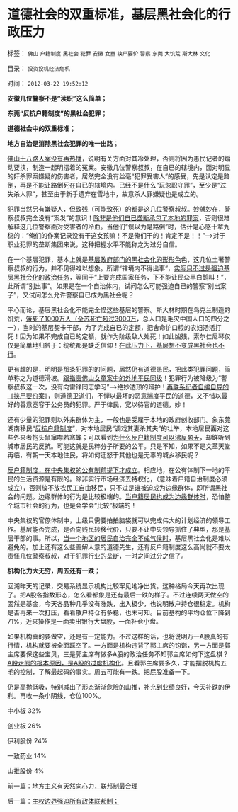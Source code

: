 # 道德社会的双重标准，基层黑社会化的行政压力

标签： `佛山` `户籍制度` `黑社会` `犯罪` `安徽` `女童` `挟尸要价` `警察` `东莞` `大饥荒` `斯大林` `文化` 

目录： `投资投机经济危机`

时间： `2012-03-22 19:52:12`

**安徽几位警察不是“渎职”这么简单；**

**东莞“反抗户籍制度”的黑社会犯罪；**

**道德社会中的双重标准；**

**地方自治是消除黑社会犯罪的唯一出路**；

[佛山十八路人案没有再热播](../../../2011/10/22/借题发挥!炒作佛山悲剧的道德分子丑态.md)，说明有关方面对其冷处理，否则将因为愚民记者的煽动要挟，制造一起明摆着的冤案。安徽几位警察叔叔，在自已的辖境内，面对明显的奸杀罪案嫌疑的伤害者，居然完全没有丝毫“犯罪受害人”的感受，先是认定是路倒，再是不能让路倒死在自已的辖境内。已经不是什么“玩忽职守罪”，至少是“过失杀人罪”，甚至由于新手遗弃在雪地中，故意杀人罪嫌疑也是成立的。

犯罪当然另有嫌疑人，但致残（可能致死）的都是这几位警察叔叔。妙就妙在，警察叔叔完全没有“案发”的意识！[除非是他们自已垄断承包了本地的罪案](../../../2012/3/21/中央集权的官场的两个层次.md)，否则很难解释这几位警察面对受害者的冷血。当他们“误以为是路倒”时，估计是心感十拿九稳的：“俺们的作案记录没有干这女孩嘛！不是俺们干的！肯定不是！！”——>对于职业犯罪的垄断集团来说，这种把握水平不能称之为过分自信。

在一个基层犯罪，基本上就是[基层政府部门的黑社会化的形形色](../../../2012/3/20/汉武帝时期的黑社会和绣衣使者.md)色，这几位土著警察叔叔的行为，并不见得难以想象。所谓“辖境内不得出事”，[实际只不过是强迫基层黑社会化的政治任务](../../../2012/3/19/西方民主如何解决基层恶霸的黑社会现象.md)，等同于“上要完成国家任务，下不能让民众黑白鹅叫！”，此所谓“别出事”。如果是在一个自治体内，试问怎么可能强迫自已的警察“别出案子”，又试问怎么允许警察自已成为黑社会呢？

平心而论，基层黑社会化不能完全怪这些基层的警察。斯大林时期在乌克兰制造的饥荒，[饿死了1000万人（全苏死亡超过3000万](../../../2012/3/11/阿马蒂亚森：大饥荒！正常死亡的扩大化.md)，总人口是毛灾中国人口的四分之一），当时的基层契卡干部，为了完成自已的定额，把舍命护口粮的农妇活活打死！因为如果不完成自已的定额，就作为阶级敌人处死！如此凶残，索尔仁尼琴仅仅是简单地归咎于：统统都是缺乏信仰！[在此压力下，基层想不变成黑社会也不行](../../../2012/3/20/汉武帝时期的黑社会和绣衣使者.md)。

更有趣的是，明明是那条犯罪的的问题，居然仍有道德愚民，把此类犯罪问题，简单称之为道德滑坡。[跟指责佛山女童案中的外地平民同级](../../../2011/11/1/垄断传媒职业道德败坏，令社会显得“世风日下”.md)！犯罪行为被降级为“警察叔叔这一次，没有向雷锋同志学习”——>绝妙透顶的辩护！[再联系记者自编自导的《挟尸要价案](../../../2010/8/26/刊登无良照《挟尸要价》涉嫌违法犯罪.md)》，则道德卫道们，不惮以最坏的恶意揣度平民的道德，又不惜以最好的善意宽容于公务员的犯罪。严于律民，宽以待官的道德，妙！

还有少量的犯罪则以外来群体为主，一般也是受雇于本地的政府创收部门。象东莞湖南移民“[反抗户籍制度](../../../2010/5/27/义务教育产业化，反户籍福利造福了谁.md)”，对本地居民“调戏其妻杀其夫”的壮举，本地居民面对这些外来者抱头鼠窜噤若寒蝉；可以看到[为什么反户籍制度可以沸反盈天](../../../2010/3/5/户籍制度即市政自治权是民主社会的基石.md)，却鲜听到城市居民的反抗。可能这就是民粹分子所要的公平。只是不知，如果不是文革天堂再临，有朝一天本地住民，将如何迁怒于其他也是无辜的城乡移民呢？

[反户籍制度，在中央集权的公有制前提下才成立](../../../2010/3/5/“反户籍制度”的根源就是小农意识.md)。相应地，在公有体制下一地的平民的生活资源是有限的。除非实行市场经济去特权化，（意味着户籍自治制度必须成立），否则放不放农民工自由移民，只不过是谁被迫成为边缘群体，即所谓黑社会的问题。边缘群体的行为是比较极端的。[当户籍居民也成为边缘群体时](../../../2012/3/4/为什么户籍制度背后的地方福利是私有财产PrivateRight？.md)，恐怕整个城市社会的行为，也是会学会“比较”极端的！

中央集权的官僚体制中，上级只需要拍拍脑袋就可以完成伟大的计划经济的领导工作。基层能否完成，是否向贱民转移代价，只要不让中央领导抓住了典型，那是基层干部的事。所以，[当一个地区的居民自治完全不成气侯时](../../../2010/3/6/为户籍制度正名，是民主启蒙的关键一环.md)，基层黑社会化是难以避免的。加上还有这么些善解人意的道德先生，还有反户籍制度这么高尚就不要太责怪几位警察叔叔，对于犯罪行业的垄断，一时之间过分之信了。

**机构化力大无穷，周五还有一跌**；

回溯昨天的记录，交易系统显示机构比较罕见地净出货。这种格局今天再次出现了。把A股各指数形态，怎么看都象是还有最后一跌的样子。不过连续两天做空的固然是基金，今天各品种几乎没有涨跌，出入极少，也说明散户持仓很稳定。机构是否再来一次打压，看看散户持仓有多稳，也未可知。目前基构的平均仓位下降到71%，近来操作是一面卖出银行大盘股，一面补仓小盘。

如果机构真的要做空，还是有一定能力。不过这样的话，也将说明万一A股真的有行情，机构就要被全面踩空了。一方面是机构违背了郭主席的钧诣，另一方面是郭主席要保这些宝贝，三是郭主席有做多A股的政治任务不知郭主席如何下这盘棋？[A股走熊的根本原因，是A股的过度机构化](../../../2012/1/12/股市中的民主机制，西方基金和东方机构化.md)。且看郭主席要多久，才能摆脱机构五毛的控制，了解最起码的事实。周五可能有一跌。把屁股准备一下。

仍是高抛低吸，特别减出了形态渐渐危险的山推，补充到业绩良好，今天补跌的伊利。再收一条小阴线，仓位100%。

中小板 32%

创业板 26%

伊利股份 24%

一致药业 14%

山推股份 4%



前一篇：[地方主义有天然向心力，联邦制最合理](../../../2012/3/22/地方主义有天然向心力，联邦制最合理.md)

后一篇：[主权边界强迫所有政体联邦制；](../../../2012/3/23/主权边界强迫所有政体联邦制；.md)